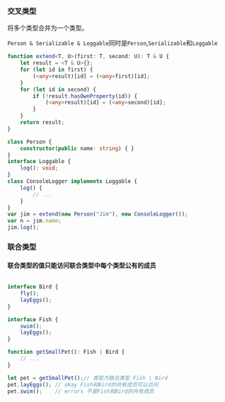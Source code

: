 ### 交叉类型
将多个类型合并为一个类型。  

`Person & Serializable & Loggable`同时是`Person`,`Serializable`和`Loggable`

```ts
function extend<T, U>(first: T, second: U): T & U {
    let result = <T & U>{};
    for (let id in first) {
        (<any>result)[id] = (<any>first)[id];
    }
    for (let id in second) {
        if (!result.hasOwnProperty(id)) {
            (<any>result)[id] = (<any>second)[id];
        }
    }
    return result;
}

class Person {
    constructor(public name: string) { }
}
interface Loggable {
    log(): void;
}
class ConsoleLogger implements Loggable {
    log() {
        // ...
    }
}
var jim = extend(new Person("Jim"), new ConsoleLogger());
var n = jim.name;
jim.log();
```


### 联合类型    

#### 联合类型的值只能访问联合类型中每个类型公有的成员  

```ts

interface Bird {
    fly();
    layEggs();
}

interface Fish {
    swim();
    layEggs();
}

function getSmallPet(): Fish | Bird {
    // ...
}

let pet = getSmallPet();// 类型为联合类型 Fish | Bird
pet.layEggs(); // okay Fish和Bird的共有成员可以访问
pet.swim();    // errors 不是Fish和Bird的共有成员
```